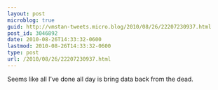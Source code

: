 ```yaml
---
layout: post
microblog: true
guid: http://vmstan-tweets.micro.blog/2010/08/26/22207230937.html
post_id: 3046892
date: 2010-08-26T14:33:32-0600
lastmod: 2010-08-26T14:33:32-0600
type: post
url: /2010/08/26/22207230937.html
---
```

Seems like all I've done all day is bring data back from the dead.
